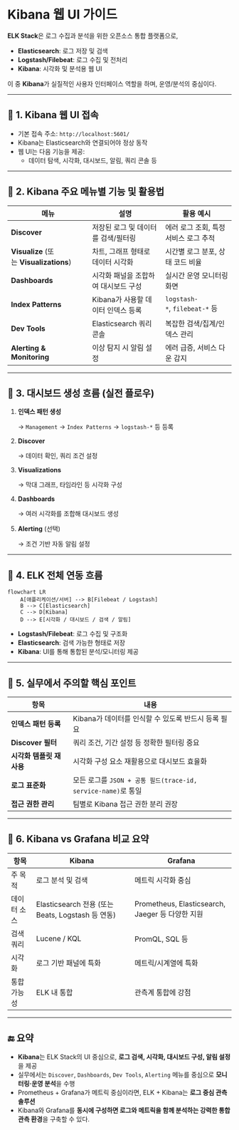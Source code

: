 # Kibana 웹 UI 가이드
**ELK Stack**은 로그 수집과 분석을 위한 오픈소스 통합 플랫폼으로,

- **Elasticsearch**: 로그 저장 및 검색
- **Logstash/Filebeat**: 로그 수집 및 전처리
- **Kibana**: 시각화 및 분석용 웹 UI

이 중 **Kibana**가 실질적인 사용자 인터페이스 역할을 하며, 운영/분석의 중심이다.

---

## 🔹 1. Kibana 웹 UI 접속

- 기본 접속 주소: `http://localhost:5601/`
- Kibana는 Elasticsearch와 연결되어야 정상 동작
- 웹 UI는 다음 기능을 제공:
    - 데이터 탐색, 시각화, 대시보드, 알림, 쿼리 콘솔 등

---

## 🔹 2. Kibana 주요 메뉴별 기능 및 활용법

| 메뉴 | 설명 | 활용 예시 |
| --- | --- | --- |
| **Discover** | 저장된 로그 및 데이터를 검색/필터링 | 에러 로그 조회, 특정 서비스 로그 추적 |
| **Visualize** (또는 **Visualizations**) | 차트, 그래프 형태로 데이터 시각화 | 시간별 로그 분포, 상태 코드 비율 |
| **Dashboards** | 시각화 패널을 조합하여 대시보드 구성 | 실시간 운영 모니터링 화면 |
| **Index Patterns** | Kibana가 사용할 데이터 인덱스 등록 | `logstash-*`, `filebeat-*` 등 |
| **Dev Tools** | Elasticsearch 쿼리 콘솔 | 복잡한 검색/집계/인덱스 관리 |
| **Alerting & Monitoring** | 이상 탐지 시 알림 설정 | 에러 급증, 서비스 다운 감지 |

---

## 🔹 3. 대시보드 생성 흐름 (실전 플로우)

1. **인덱스 패턴 생성**

   → `Management` → `Index Patterns` → `logstash-*` 등 등록

2. **Discover**

   → 데이터 확인, 쿼리 조건 설정

3. **Visualizations**

   → 막대 그래프, 타임라인 등 시각화 구성

4. **Dashboards**

   → 여러 시각화를 조합해 대시보드 생성

5. **Alerting** (선택)

   → 조건 기반 자동 알림 설정


---

## 🔹 4. ELK 전체 연동 흐름

```mermaid
flowchart LR
    A[애플리케이션/서버] --> B[Filebeat / Logstash]
    B --> C[Elasticsearch]
    C --> D[Kibana]
    D --> E[시각화 / 대시보드 / 검색 / 알림]

```

- **Logstash/Filebeat**: 로그 수집 및 구조화
- **Elasticsearch**: 검색 가능한 형태로 저장
- **Kibana**: UI를 통해 통합된 분석/모니터링 제공

---

## 🔹 5. 실무에서 주의할 핵심 포인트

| 항목 | 내용 |
| --- | --- |
| **인덱스 패턴 등록** | Kibana가 데이터를 인식할 수 있도록 반드시 등록 필요 |
| **Discover 필터** | 쿼리 조건, 기간 설정 등 정확한 필터링 중요 |
| **시각화 템플릿 재사용** | 시각화 구성 요소 재활용으로 대시보드 효율화 |
| **로그 표준화** | 모든 로그를 `JSON + 공통 필드(trace-id, service-name)`로 통일 |
| **접근 권한 관리** | 팀별로 Kibana 접근 권한 분리 권장 |

---

## 🔹 6. Kibana vs Grafana 비교 요약

| 항목 | Kibana | Grafana |
| --- | --- | --- |
| 주 목적 | 로그 분석 및 검색 | 메트릭 시각화 중심 |
| 데이터 소스 | Elasticsearch 전용 (또는 Beats, Logstash 등 연동) | Prometheus, Elasticsearch, Jaeger 등 다양한 지원 |
| 검색 쿼리 | Lucene / KQL | PromQL, SQL 등 |
| 시각화 | 로그 기반 패널에 특화 | 메트릭/시계열에 특화 |
| 통합 가능성 | ELK 내 통합 | 관측계 통합에 강점 |

---

## 🔚 요약

- **Kibana**는 ELK Stack의 UI 중심으로, **로그 검색, 시각화, 대시보드 구성, 알림 설정**을 제공
- 실무에서는 `Discover`, `Dashboards`, `Dev Tools`, `Alerting` 메뉴를 중심으로 **모니터링·운영 분석**을 수행
- Prometheus + Grafana가 메트릭 중심이라면, ELK + Kibana는 **로그 중심 관측 솔루션**
- Kibana와 Grafana를 **동시에 구성하면 로그와 메트릭을 함께 분석하는 강력한 통합 관측 환경**을 구축할 수 있다.